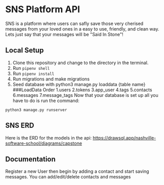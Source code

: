 # SNS Platform API

SNS is a platform where users can safly save those very cherised messages from your loved ones in a easy to use, friendly, and clean way.
Lets just say that your messages will be "Said In Stone"!
## Local Setup

1. Clone this repository and change to the directory in the terminal.
2. Run `pipenv shell`
3. Run `pipenv install`
4. Run migrations and make migrations
5. Seed database with python3 manage.py loaddata {table name}
###LoadData Order
1.users
2.tokens
3.app_user
4.tags
5.contacts
6.messages
7.message_tags
Now that your database is set up all you have to do is run the command:

```
python3 manage.py runserver
```

## SNS ERD

Here is the ERD for the models in the api: https://drawsql.app/nashville-software-school/diagrams/capstone

## Documentation

Register a new User then begin by adding a contact and start saving messages.
You can add/edit/delete contacts and messages

